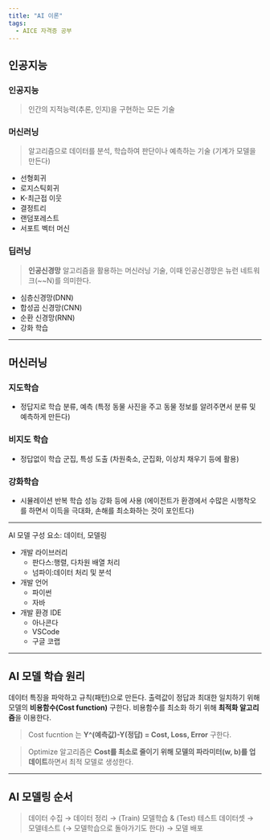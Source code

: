 ```yaml
---
title: "AI 이론"
tags:
  - AICE 자격증 공부
---
```

## 인공지능
### 인공지능 
> 인간의 지적능력(추론, 인지)을 구현하는 모든 기술

### 머신러닝 
> 알고리즘으로 데이터를 분석, 학습하여 판단이나 예측하는 기술 (기계가 모델을 만든다)

- 선형회귀
- 로지스틱회귀
- K-최근접 이웃
- 결정트리
- 랜덤포레스트
- 서포트 벡터 머신

### 딥러닝
> **인공신경망** 알고리즘을 활용하는 머신러닝 기술, 이때 인공신경망은 뉴런 네트워크(~~N)를 의미한다.

- 심층신경망(DNN)
- 합성곱 신경망(CNN)
- 순환 신경망(RNN)
- 강화 학습

***

## 머신러닝
### 지도학습
- 정답지로 학습 분류, 예측 (특정 동물 사진을 주고 동물 정보를 알려주면서 분류 및 예측하게 만든다)

### 비지도 학습
- 정답없이 학습 군집, 특성 도출 (차원축소, 군집화, 이상치 채우기 등에 활용)

### 강화학습
- 시뮬레이션 반복 학습 성능 강화 등에 사용 (에이전트가 환경에서 수많은 시행착오를 하면서 이득을 극대화, 손해를 최소화하는 것이 포인트다)

***

AI 모델 구성 요소: 데이터, 모델링
- 개발 라이브러리
  - 판다스:행렬, 다차원 배열 처리
  - 넘파이:데이터 처리 및 분석
- 개발 언어
  - 파이썬
  - 자바
- 개발 환경 IDE
  - 아나콘다
  - VSCode
  - 구글 코랩

***

## AI 모델 학습 원리 

데이터 특징을 파악하고 규칙(패턴)으로 만든다. 출력값이 정답과 최대한 일치하기 위해 모델의 **비용함수(Cost function)** 구한다. 
비용함수를 최소화 하기 위해 **최적화 알고리즘**을 이용한다.

> Cost fucntion 는 **Y^(예측값)-Y(정답) = Cost, Loss, Error** 구한다.

> Optimize 알고리즘은 **Cost를 최소로 줄이기 위해 모델의 파라미터(w, b)를 업데이트**하면서 최적 모델로 생성한다.

***

## AI 모델링 순서

> 데이터 수집 → 데이터 정리 → (Train) 모델학습 & (Test) 테스트 데이터셋 → 모델테스트 (→ 모델학습으로 돌아가기도 한다) → 모델 배포
